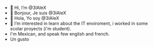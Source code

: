 - 👋 Hi, I’m @3lAleX
- 👋 Bonjour, Je suis @3lAleX
- 👋 Hola, Yo soy @3lAleX
- 👀 I’m interested in learn about the IT enviroment, i worked in some scolar proyects (i'm student).
- I'm Mexican, and speak few english and french.
- Un gusto

